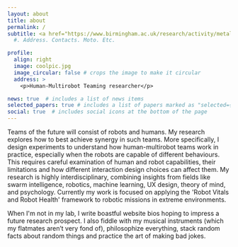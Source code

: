 ```yaml
---
layout: about
title: about
permalink: /
subtitle: <a href="https://www.birmingham.ac.uk/research/activity/metallurgy-materials/robotics/index.aspx">Extreme Robotics Laboratory, University of Birmingham </a>
  #. Address. Contacts. Moto. Etc.

profile:
  align: right
  image: coolpic.jpg
  image_circular: false # crops the image to make it circular
  address: >
    <p>Human-Multirobot Teaming researcher</p>

news: true  # includes a list of news items
selected_papers: true # includes a list of papers marked as "selected={true}"
social: true  # includes social icons at the bottom of the page
---
```


Teams of the future will consist of robots and humans. My research explores how to best achieve synergy in such teams. More specifically, I design experiments to understand how human-multirobot teams work in practice, especially when the robots are capable of different behaviours. This requires careful examination of human and robot capabilities, their limitations and how different interaction design choices can affect them. My research is highly interdisciplinary, combining insights from fields like swarm intelligence, robotics, machine learning, UX design, theory of mind, and psychology. Currently my work is focused on applying the 'Robot Vitals and Robot Health' framework to robotic missions in extreme environments.

<!-- To any team I bring an acumen specialised for collaborative interdisciplinary research and a natural aptitude for problem solving. Get  -->

When I'm not in my lab, I write boastful website bios hoping to impress a future research prospect. I also fiddle with my musical instruments (which my flatmates aren’t very fond of), philosophize everything, stack random facts about random things and practice the art of making bad jokes.



